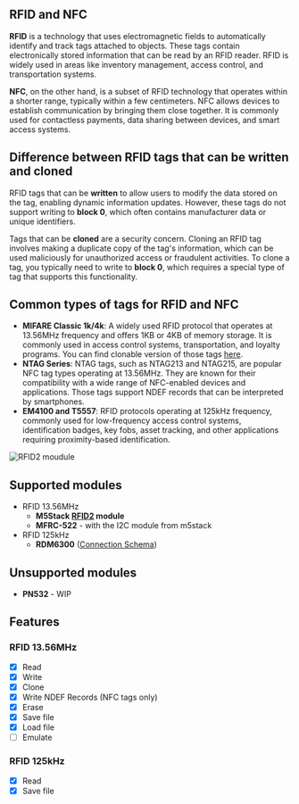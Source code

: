 ## RFID and NFC

**RFID** is a technology that uses electromagnetic fields to automatically identify and track tags attached to objects. These tags contain electronically stored information that can be read by an RFID reader. RFID is widely used in areas like inventory management, access control, and transportation systems.

**NFC**, on the other hand, is a subset of RFID technology that operates within a shorter range, typically within a few centimeters. NFC allows devices to establish communication by bringing them close together. It is commonly used for contactless payments, data sharing between devices, and smart access systems.


## Difference between RFID tags that can be written and cloned

RFID tags that can be **written** to allow users to modify the data stored on the tag, enabling dynamic information updates. However, these tags do not support writing to **block 0**, which often contains manufacturer data or unique identifiers.

Tags that can be **cloned** are a security concern. Cloning an RFID tag involves making a duplicate copy of the tag's information, which can be used maliciously for unauthorized access or fraudulent activities. To clone a tag, you typically need to write to **block 0**, which requires a special type of tag that supports this functionality.

## Common types of tags for RFID and NFC

- **MIFARE Classic 1k/4k**: A widely used RFID protocol that operates at 13.56MHz frequency and offers 1KB or 4KB of memory storage. It is commonly used in access control systems, transportation, and loyalty programs. You can find clonable version of those tags [here](https://pt.aliexpress.com/item/1005006787338686.html).
- **NTAG Series**: NTAG tags, such as NTAG213 and NTAG215, are popular NFC tag types operating at 13.56MHz. They are known for their compatibility with a wide range of NFC-enabled devices and applications. Those tags support NDEF records that can be interpreted by smartphones.
- **EM4100 and T5557**: RFID protocols operating at 125kHz frequency, commonly used for low-frequency access control systems, identification badges, key fobs, asset tracking, and other applications requiring proximity-based identification.


![RFID2 moudule](./media/nfc.gif)

## Supported modules

- RFID 13.56MHz
  - **M5Stack [RFID2](https://docs.m5stack.com/en/unit/rfid2) module** 
  - **MFRC-522** - with the I2C module from m5stack
- RFID 125kHz
  - **RDM6300** ([Connection Schema](https://github.com/pr3y/Bruce/pull/182#issuecomment-2287692412))

## Unsupported modules

- **PN532** - WIP

## Features
### RFID 13.56MHz
- [x] Read
- [x] Write
- [x] Clone
- [x] Write NDEF Records (NFC tags only)
- [x] Erase
- [x] Save file
- [x] Load file
- [ ] Emulate

### RFID 125kHz
- [x] Read
- [x] Save file
